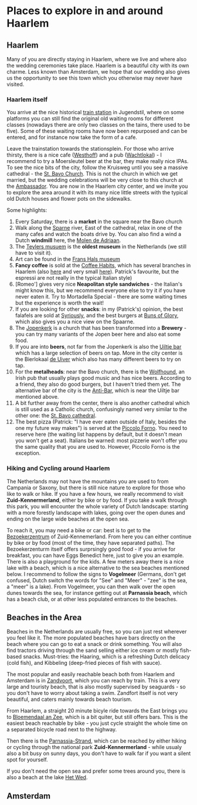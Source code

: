 # Places to explore in and around Haarlem

## Haarlem

Many of you are directly staying in Haarlem, where we live and where also the wedding ceremonies take place.
Haarlem is a beautiful city with its own charme. Less known than Amsterdam, we hope that our wedding also gives
us the opportunity to see this town which you otherwise may never have visited.

### Haarlem itself

You arrive at the nice historical [train station](https://maps.app.goo.gl/niqLSWyTT6mtwSfT7) 
in Jugendstil, where on some platforms you can still find the original old
waiting rooms for different classes (nowadays there are only two classes on the tains, there used to be five). Some of these
waiting rooms have now been repurposed and can be entered, and for instance now take the form of a cafe.

Leave the trainstation towards the stationsplein. For those who arrive thirsty, there is a nice cafe ([Westhoff](https://maps.app.goo.gl/CqFWAS6W93KguCED9)) and a pub 
([Wachtlokal](https://maps.app.goo.gl/qQL9WdKZTRTqsHqx6)) - I recommend to try a Moersleutel beer at the bar, they make really nice IPAs. 
To see the nice bits of the city, follow the Kruisweg until you see a massive cathedral - the [St. Bavo Church](https://maps.app.goo.gl/ggBUToRJ5uZaLVcWA). 
This is not the church in which we get married, but the wedding celebrations will be very close to this church at the [Ambassador](https://maps.app.goo.gl/TBnjYfvcYx5Xpujm6). You are now in the Haarlem city center, and we invite you to explore the area around it with its many nice little streets with the 
typical old Dutch houses and flower pots on the sidewalks. 

Some highlights: 

1. Every Saturday, there is a **market** in the square near the Bavo church
2. Walk along the [Sparne](https://maps.app.goo.gl/YfBFSUWRF66X1zjm9) river, East of the cathedral, relax in one of the many cafes and watch the boats drive by. 
    You can also find a wind a Dutch **windmill** here, the [Molen de Adriaan](https://maps.app.goo.gl/hHkuw4V4h4Zpxk5EA). 
3. The [Teylers musuem](https://maps.app.goo.gl/dRj6CbWi6DdeHgoaA) is the **oldest museum** in the Netherlands (we still have to visit it).
4. Art can be found in the [Frans Hals museum](https://maps.app.goo.gl/TwBUxcAqBWxwSPXRA)
5. **Fancy coffee** is sold at the [Coffee Habits](https://maps.app.goo.gl/3LtBQaQy2cu1T49C8), which has several branches in Haarlem (also [here](https://maps.app.goo.gl/F7Ytz9Tagw73V2oNA) and very small [here](https://maps.app.goo.gl/2Eof98RQerUdzmuV6)). Patrick's favourite, but the espressi are not really in the typical Italian style)
6. [Romeo'] gives very nice **Neapolitan style sandwiches** - the Italian's might know this, but we recommend everyone else to try it if you have never eaten it.
   Try to Mortadella Special - there are some waiting times but the experience is worth the wait!
7. If you are looking for other **snacks**: in my (Patrick's) opinion, the best falafels are sold at [Syriously](https://maps.app.goo.gl/irca1mmoGXqSmY9R9), and the best burgers at [Buns of Glory](https://maps.app.goo.gl/FjTber4eA5EgY9Wk6), which also gives you a nice view on the Spaarne. 
8. The [Jopenkerk](https://maps.app.goo.gl/MEnFSkn7kYCN31R17) is a church that has been transformed into a **Brewery** - you can try many variants of the Jopen beer here and also eat some food.
9. If you are into **beers**, not far from the Jopenkerk is also the [Uiltje bar](https://maps.app.goo.gl/y6YsvX32xccgYgTy5) which has a large selection of beers on tap. More in the city center is the Bierlokaal [de Uiver](https://maps.app.goo.gl/nYr5HVxmiPDb7Sox8) which also has many different beers to try on tap.
10. For the **metalheads**: near the Bavo church, there is the [Wolfhound](https://maps.app.goo.gl/7Xy21hDTd14RQXdy7), an Irish pub that usually plays good music and has nice beers. According to a friend, they also do good burgers, but I haven't tried them yet. The alternative bar of the city is the [Anti-Bar](https://maps.app.goo.gl/BQ9gWDbL8gjQwRx99), which is near the Uiltje bar mentioned above.
11. A bit further away from the center, there is also another cathedral which is still used as a Catholic church, confusingly named very similar to the other one: the [St. Bavo cathedral](https://maps.app.goo.gl/jPU82bMiAyPYGvxc6).  
12. The best pizza (Patrick: "I have ever eaten outside of Italy, besides the one my future way makes") is served at the [Piccolo Forno](https://maps.app.goo.gl/ExB1ieoMEymuZNwo7). You need to reserve here (the waiting list happens by default, but it doesn't mean you won't get a seat). Italians be warned: most pizzerie won't offer you the same quality that you are used to. However, Piccolo Forno is the exception. 

### Hiking and Cycling around Haarlem

The Netherlands may not have the mountains you are used to from Campania or Saxony, but there is still nice nature to explore for those who like to walk or hike.
If you have a few hours, we really recommend to visit **Zuid-Kennermerland**, either by bike or by food. If you take a walk through this park, you will encounter the whole variety of Dutch landscape: starting with a more forestly landscape with lakes, going over the open dunes and ending on the large wide beaches at the open sea. 

To reach it, you may need a bike or car: best is to get to the [Bezoekerzentrum](https://maps.app.goo.gl/BwBTRFJGDDh7Lf9L9) of Zuid-Kennemerland. From here you can either continue by bike or by food (most of the time, they have separated paths). The Bezoekerzenturm itself offers surprsingly good food - if you arrive for breakfast, you can have Eggs Benedict here, just to give you an example. There is also a playground for the kids. A few meters away there is a nice lake with a beach, which is a nice alternative to the sea beaches mentioned below. I recommend to follow the signs to **Vogelmeer** (Germans, don't get confused, Dutch switch the words for "See" and "Meer" - "zee" is the sea, a "meer" is a lake). From Vogelmeer, you can then walk over the open dunes towards the sea, for instance getting out at **Parnassia beach**, which has a beach club, or at other less populated entrances to the beaches. 


## Beaches in the Area


Beaches in the Netherlands are usually free, so you can just rest wherever you feel like it. The more populated beaches have bars directly on the beach where you
can go to eat a snack or drink something. You will also find tractors driving through the sand selling either ice cream or mostly fish-based snacks. Must-tries:
the Haaring, which is a refreshing Dutch delicacy (cold fish), and Kibbeling (deep-fried pieces of fish with sauce).

The most popular and easily reachable beach both from Haarlem and Amsterdam is in [Zandvoort](https://maps.app.goo.gl/QxgLGpEqsXeQNeCa9), which you can reach by train. This is a very large and touristy beach, that is also mostly supervised by seaguards - so you don't have to worry about taking a swim. Zandfort itself is not very beautiful, and caters mainly
towards beach tourism. 

From Haarlem, a straight 20 minute bicyle ride towards the East brings you to [Bloemendaal an Zee](https://maps.app.goo.gl/YAW29yiZmEDZzmE6A), which is a bit quiter, but still offers bars. This is the easiest beach reachable by bike - you just cycle straight the whole time on a separated bicycle road next to the highway.

Then there is the [Parnassia-Strand](https://maps.app.goo.gl/GuHeLPAyP9PJDtpNA), which can be reached by either hiking or cycling through the national park **Zuid-Kennermerland** - while usualy also a bit busy on sunny days, you don't have to walk far if you want a silent spot for yourself.

If you don't need the open sea and prefer some trees around you, there is also a beach at the lake [Het Wed](https://maps.app.goo.gl/ud8m5oCB1MNbgJNU9).

## Amsterdam
